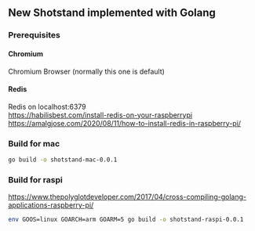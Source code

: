 ## New Shotstand implemented with Golang

### Prerequisites

#### Chromium

Chromium Browser (normally this one is default)

#### Redis

Redis on localhost:6379  
https://habilisbest.com/install-redis-on-your-raspberrypi  
https://amalgjose.com/2020/08/11/how-to-install-redis-in-raspberry-pi/

### Build for mac

```bash
go build -o shotstand-mac-0.0.1
```

### Build for raspi

https://www.thepolyglotdeveloper.com/2017/04/cross-compiling-golang-applications-raspberry-pi/

```bash
env GOOS=linux GOARCH=arm GOARM=5 go build -o shotstand-raspi-0.0.1
```